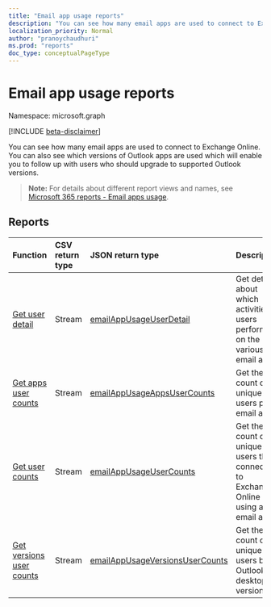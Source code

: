 ```yaml
---
title: "Email app usage reports"
description: "You can see how many email apps are used to connect to Exchange Online. You can also see which versions of Outlook apps are used which will enable you to follow up with users who should upgrade to supported Outlook versions."
localization_priority: Normal
author: "pranoychaudhuri"
ms.prod: "reports"
doc_type: conceptualPageType
---
```


# Email app usage reports

Namespace: microsoft.graph

[!INCLUDE [beta-disclaimer](../../includes/beta-disclaimer.md)]

You can see how many email apps are used to connect to Exchange Online. You can also see which versions of Outlook apps are used which will enable you to follow up with users who should upgrade to supported Outlook versions.

> **Note:** For details about different report views and names, see [Microsoft 365 reports - Email apps usage](https://support.office.com/client/Email-apps-usage-c2ce12a2-934f-4dd4-ba65-49b02be4703d).

## Reports

| Function                                 | CSV return type | JSON return type                         | Description                              |
| :--------------------------------------- | :-------------- | :--------------------------------------- | ---------------------------------------- |
| [Get user detail](../api/reportroot-getemailappusageuserdetail.md) | Stream          | [emailAppUsageUserDetail](../resources/emailappusageuserdetail.md) | Get details about which activities users performed on the various email apps. |
| [Get apps user counts](../api/reportroot-getemailappusageappsusercounts.md) | Stream          | [emailAppUsageAppsUserCounts](../resources/emailappusageappsusercounts.md) | Get the count of unique users per email app. |
| [Get user counts](../api/reportroot-getemailappusageusercounts.md) | Stream          | [emailAppUsageUserCounts](../resources/emailappusageusercounts.md) | Get the count of unique users that connected to Exchange Online using any email app. |
| [Get versions user counts](../api/reportroot-getemailappusageversionsusercounts.md) | Stream          | [emailAppUsageVersionsUserCounts](../resources/emailappusageversionsusercounts.md) | Get the count of unique users by Outlook desktop version. |
